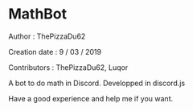 # MathBot

Author : ThePizzaDu62

Creation date : 9 / 03 / 2019

Contributors : ThePizzaDu62, Luqor

A bot to do math in Discord. Developped in discord.js

Have a good experience and help me if you want.
